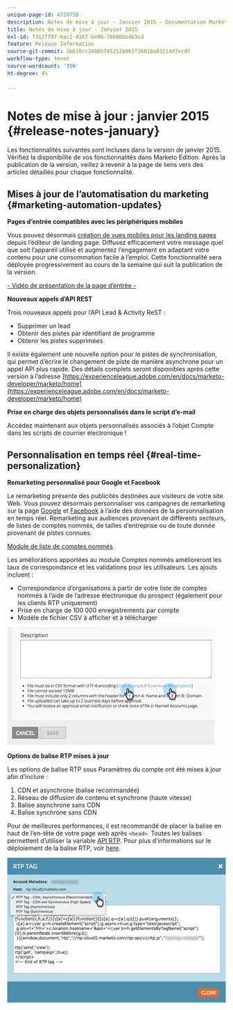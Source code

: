 ```yaml
---
unique-page-id: 4720758
description: Notes de mise à jour - Janvier 2015 - Documentation Marketo - Documentation du produit
title: Notes de mise à jour - Janvier 2015
exl-id: f312ff87-6ac1-4167-be98-76600bb4b3cd
feature: Release Information
source-git-commit: 2b610cc3486b745212b0b1f36018a83214d7ecd7
workflow-type: tm+mt
source-wordcount: '356'
ht-degree: 4%

---
```


# Notes de mise à jour : janvier 2015 {#release-notes-january}

Les fonctionnalités suivantes sont incluses dans la version de janvier 2015. Vérifiez la disponibilité de vos fonctionnalités dans Marketo Edition. Après la publication de la version, veillez à revenir à la page de liens vers des articles détaillés pour chaque fonctionnalité.

## Mises à jour de l’automatisation du marketing {#marketing-automation-updates}

**Pages d’entrée compatibles avec les périphériques mobiles**

Vous pouvez désormais [création de vues mobiles pour les landing pages](/help/marketo/product-docs/demand-generation/landing-pages/free-form-landing-pages/add-a-mobile-view-for-your-free-form-landing-page.md) depuis l’éditeur de landing page. Diffusez efficacement votre message quel que soit l’appareil utilisé et augmentez l’engagement en adaptant votre contenu pour une consommation facile à l’emploi. Cette fonctionnalité sera déployée progressivement au cours de la semaine qui suit la publication de la version.

[- Vidéo de présentation de la page d’entrée -](https://youtu.be/aPQHlG2X6c0)

**Nouveaux appels d’API REST**

Trois nouveaux appels pour l’API Lead &amp; Activity ReST :

* Supprimer un lead
* Obtenir des pistes par identifiant de programme
* Obtenir les pistes supprimées

Il existe également une nouvelle option pour le pistes de synchronisation, qui permet d’écrire le changement de piste de manière asynchrone pour un appel API plus rapide. Des détails complets seront disponibles après cette version à l’adresse [https://experienceleague.adobe.com/en/docs/marketo-developer/marketo/home](https://experienceleague.adobe.com/en/docs/marketo-developer/marketo/home)

**Prise en charge des objets personnalisés dans le script d’e-mail**

Accédez maintenant aux objets personnalisés associés à l’objet Compte dans les scripts de courrier électronique !

## Personnalisation en temps réel {#real-time-personalization}

**Remarketing personnalisé pour Google et Facebook**

Le remarketing présente des publicités destinées aux visiteurs de votre site Web. Vous pouvez désormais personnaliser vos campagnes de remarketing sur la page [Google](/help/marketo/product-docs/web-personalization/website-retargeting/personalized-remarketing-in-google.md) et [Facebook](/help/marketo/product-docs/web-personalization/website-retargeting/personalized-remarketing-in-facebook.md) à l’aide des données de la personnalisation en temps réel. Remarketing aux audiences provenant de différents secteurs, de listes de comptes nommés, de tailles d’entreprise ou de toute donnée provenant de pistes connues.

[Module de liste de comptes nommés](/help/marketo/product-docs/web-personalization/account-based-web-marketing/create-a-new-account-list.md)

Les améliorations apportées au module Comptes nommés amélioreront les taux de correspondance et les validations pour les utilisateurs. Les ajouts incluent :

* Correspondance d’organisations à partir de votre liste de comptes nommés à l’aide de l’adresse électronique du prospect (également pour les clients RTP uniquement)
* Prise en charge de 100 000 enregistrements par compte
* Modèle de fichier CSV à afficher et à télécharger

![](assets/image2015-1-14-11-3a12-3a16.png)

**Options de balise RTP mises à jour**

Les options de balise RTP sous Paramètres du compte ont été mises à jour afin d’inclure :

1. CDN et asynchrone (balise recommandée)
1. Réseau de diffusion de contenu et synchrone (haute vitesse)
1. Balise asynchrone sans CDN
1. Balise synchrone sans CDN

Pour de meilleures performances, il est recommandé de placer la balise en haut de l’en-tête de votre page web après `<head>`. Toutes les balises permettent d’utiliser la variable [API RTP](https://experienceleague.adobe.com/en/docs/marketo-developer/marketo/javascriptapi/rich-media-recommendation). Pour plus d’informations sur le déploiement de la balise RTP, voir [here](/help/marketo/product-docs/web-personalization/rtp-tag-implementation/deploy-the-rtp-javascript.md).

![](assets/image2015-1-15-13-3a30-3a45.png)
